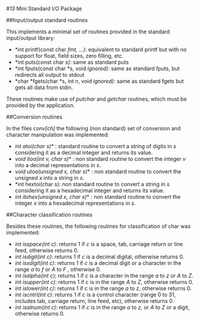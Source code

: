 #*13* Mini Standard I/O Package

##Input/output standard routines

This implements a minimal set of routines provided in the standard input/output library:

-   *int printf(const char *fmt, ...)*: equivalent to standard printf but with no support for float, field sizes, zero filling, etc.
-   *int puts(const char *s)*: same as standard puts
-   *int fputs(const char *s, void *ignored)*: same as standard fputs, but redirects all output to stdout
-   *char *fgets(char *s, int n, void *ignored)*: same as standard fgets but gets all data from stdin.

These routines make use of *putchar* and *getchar* routines, which must be provided by the application.

##Conversion routines

In the files *conv[ch]* the following (non standard) set of conversion and character manipulation was implemented:

-   *int atoi(char s)** : standard routine to convert a string of digits in *s* considering it as a decimal integer and returns its value.
-   *void itoa(int v, char s)** : non standard routine to convert the integer *v* into a decimal representations in *s*.
-   *void utoa(unsigned x, char s)** : non standard routine to convert the unsigned *x* into a string in *s*.
-   *int hextoi(char s): non standard routine to convert a string in *s* considering it as a hexadecimal integer and returns its value.
-   *int itohex(unsigned x, char s)** : non standard routine to convert the integer *x* into a hexadecimal representations in *s*.

##Character classification routines

Besides these routines, the following routines for classification of char was implemented:

-   *int isspace(int c)*: returns 1 if *c* is a space, tab, carriage return or line feed, otherwise returns 0.
-   *int isdigit(int c)*: returns 1 if *c* is a decimal digital, otherwise returns 0.
-   *int isxdigit(int c)*: returns 1 if *c* is a decimal digit or a character in the range *a* to *f* or *A* to *F* , otherwise 0.
-   *int isalpha(int c)*; returns 1 if *c* is a character in the range *a* to *z* or *A* to *Z*.
-   *int isupper(int c)*: returns 1 if c is in the range *A* to *Z*, otherwise returns 0.
-   *int islower(int c)*: returns 1 if c is in the range *a* to *z*, otherwise returns 0.
-   *int iscntrl(int c)*: returns 1 if *c* is a control character (range 0 to 31, includes tab, carriage return, line feed, etc), otherwise returns 0.
-   *int isalnum(int c)*: returns 1 if *c* is in the range *a* to *z*, or *A* to *Z* or a digit, otherwise returns 0.

